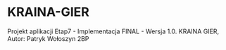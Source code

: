 # KRAINA-GIER
Projekt aplikacji Etap7 - Implementacja FINAL - Wersja 1.0. KRAINA GIER, Autor: Patryk Wołoszyn 2BP
